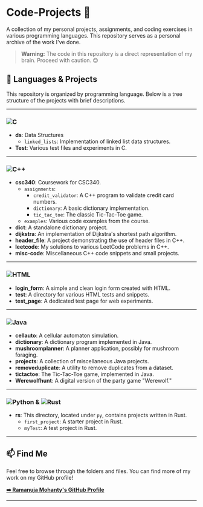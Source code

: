 # Code-Projects 📂

A collection of my personal projects, assignments, and coding exercises in various programming languages. This repository serves as a personal archive of the work I've done.

> **Warning:** The code in this repository is a direct representation of my brain. Proceed with caution. 😉

## 🚀 Languages & Projects

This repository is organized by programming language. Below is a tree structure of the projects with brief descriptions.

---

### ![C](https://img.shields.io/badge/C-00599C?style=for-the-badge&logo=c&logoColor=white)

* **ds**: Data Structures
    * `linked_lists`: Implementation of linked list data structures.
* **Test**: Various test files and experiments in C.

---

### ![C++](https://img.shields.io/badge/C%2B%2B-00599C?style=for-the-badge&logo=c%2B%2B&logoColor=white)

* **csc340**: Coursework for CSC340.
    * `assignments`:
        * `credit_validator`: A C++ program to validate credit card numbers.
        * `dictionary`: A basic dictionary implementation.
        * `tic_tac_toe`: The classic Tic-Tac-Toe game.
    * `examples`: Various code examples from the course.
* **dict**: A standalone dictionary project.
* **dijkstra**: An implementation of Dijkstra's shortest path algorithm.
* **header\_file**: A project demonstrating the use of header files in C++.
* **leetcode**: My solutions to various LeetCode problems in C++.
* **misc-code**: Miscellaneous C++ code snippets and small projects.

---

### ![HTML](https://img.shields.io/badge/HTML5-E34F26?style=for-the-badge&logo=html5&logoColor=white)

* **login\_form**: A simple and clean login form created with HTML.
* **test**: A directory for various HTML tests and snippets.
* **test\_page**: A dedicated test page for web experiments.

---

### ![Java](https://img.shields.io/badge/Java-ED8B00?style=for-the-badge&logo=java&logoColor=white)

* **cellauto**: A cellular automaton simulation.
* **dictionary**: A dictionary program implemented in Java.
* **mushroomplanner**: A planner application, possibly for mushroom foraging.
* **projects**: A collection of miscellaneous Java projects.
* **removeduplicate**: A utility to remove duplicates from a dataset.
* **tictactoe**: The Tic-Tac-Toe game, implemented in Java.
* **Werewolfhunt**: A digital version of the party game "Werewolf."

---

### ![Python](https://img.shields.io/badge/Python-3776AB?style=for-the-badge&logo=python&logoColor=white) & ![Rust](https://img.shields.io/badge/Rust-000000?style=for-the-badge&logo=rust&logoColor=white)

* **rs**: This directory, located under `py`, contains projects written in Rust.
    * `first_project`: A starter project in Rust.
    * `myTest`: A test project in Rust.

---

## 📫 Find Me

Feel free to browse through the folders and files. You can find more of my work on my GitHub profile!

**[➡️ Ramanuja Mohanty's GitHub Profile](https://github.com/RamanujaMohanty)**

---
